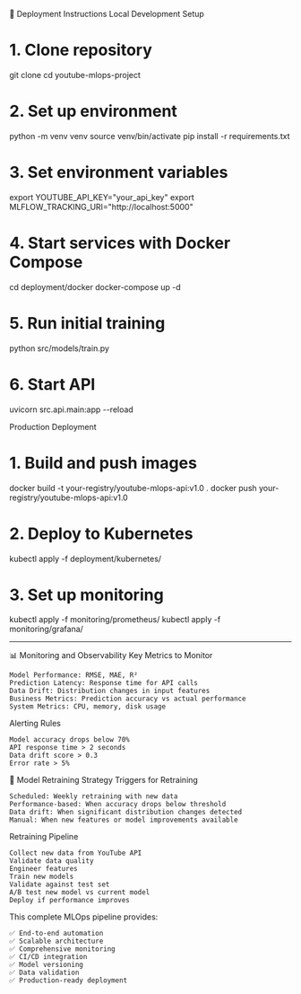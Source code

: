 🚀 Deployment Instructions
Local Development Setup

# 1. Clone repository
git clone <repository-url>
cd youtube-mlops-project

# 2. Set up environment
python -m venv venv
source venv/bin/activate
pip install -r requirements.txt

# 3. Set environment variables
export YOUTUBE_API_KEY="your_api_key"
export MLFLOW_TRACKING_URI="http://localhost:5000"

# 4. Start services with Docker Compose
cd deployment/docker
docker-compose up -d

# 5. Run initial training
python src/models/train.py

# 6. Start API
uvicorn src.api.main:app --reload


Production Deployment

# 1. Build and push images
docker build -t your-registry/youtube-mlops-api:v1.0 .
docker push your-registry/youtube-mlops-api:v1.0

# 2. Deploy to Kubernetes
kubectl apply -f deployment/kubernetes/

# 3. Set up monitoring
kubectl apply -f monitoring/prometheus/
kubectl apply -f monitoring/grafana/



*************************************************************************************************************************************

📊 Monitoring and Observability
Key Metrics to Monitor

    Model Performance: RMSE, MAE, R²
    Prediction Latency: Response time for API calls
    Data Drift: Distribution changes in input features
    Business Metrics: Prediction accuracy vs actual performance
    System Metrics: CPU, memory, disk usage

Alerting Rules

    Model accuracy drops below 70%
    API response time > 2 seconds
    Data drift score > 0.3
    Error rate > 5%

🔄 Model Retraining Strategy
Triggers for Retraining

    Scheduled: Weekly retraining with new data
    Performance-based: When accuracy drops below threshold
    Data drift: When significant distribution changes detected
    Manual: When new features or model improvements available

Retraining Pipeline

    Collect new data from YouTube API
    Validate data quality
    Engineer features
    Train new models
    Validate against test set
    A/B test new model vs current model
    Deploy if performance improves

This complete MLOps pipeline provides:

    ✅ End-to-end automation
    ✅ Scalable architecture
    ✅ Comprehensive monitoring
    ✅ CI/CD integration
    ✅ Model versioning
    ✅ Data validation
    ✅ Production-ready deployment